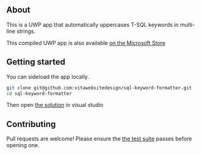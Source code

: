 ## About
This is a UWP app that automatically uppercases T-SQL keywords in multi-line strings.

This compiled UWP app is also available [on the Microsoft Store](https://www.microsoft.com/en-au/p/sql-keyword-formatter/9mv09gl7hrt1?cid=msft_web_chart&activetab=pivot:overviewtab)

## Getting started
You can sideload the app locally.

```bash
git clone git@github.com:vitawebsitedesign/sql-keyword-formatter.git
cd sql-keyword-formatter
```

Then open [the solution](https://github.com/vitawebsitedesign/sql-keyword-formatter/blob/master/sql-formatter.sln) in visual studio

## Contributing
Pull requests are welcome! Please ensure the [the test suite](https://github.com/vitawebsitedesign/sql-keyword-formatter/tree/master/SqlFormatter.Tests) passes before opening one.
